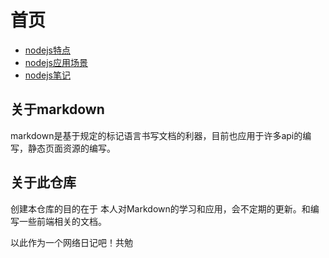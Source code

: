 # 首页

- [nodejs特点](/nodejs/nodejs特点.md)
- [nodejs应用场景](/nodejs/nodejs应用场景.md)
- [nodejs笔记](/nodejs/nodejs笔记.md)

## 关于markdown

markdown是基于规定的标记语言书写文档的利器，目前也应用于许多api的编写，静态页面资源的编写。

## 关于此仓库

创建本仓库的目的在于 本人对Markdown的学习和应用，会不定期的更新。和编写一些前端相关的文档。

以此作为一个网络日记吧！共勉